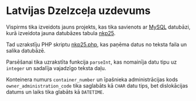 # Latvijas Dzelzceļa uzdevums

Vispirms tika izveidots jauns projekts, kas tika savienots ar [MySQL](https://www.mysql.com/) datubāzi, kurā izveidota jauna datubāzes tabula [nkp25](https://github.com/laumags/Latvijas-Dzelzcels/blob/master/nkp25.sql).

Tad uzrakstīju PHP skriptu [nkp25.php](https://github.com/laumags/Latvijas-Dzelzcels/blob/master/nkp25.php), kas paņēma datus no teksta faila un salika datubāzē.

Parsēšanai tika uzrakstīta funkcija `parseInt`, kas nomainīja datu tipu uz `integer` un sadalīja vajadzīgo teksta daļu.

Konteinera numurs `container_number` un īpašnieka administrācijas kods `owner_administration_code` tika saglabāts kā `CHAR` datu tips, bet dislokācijas datums un laiks tika glabāts kā `DATETIME`.

